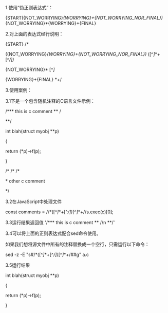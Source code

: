 1.使用“伪正则表达式”：

{START({NOT_WORRYING}*{WORRYING}+{NOT_WORRYING_NOR_FINAL})*{NOT_WORRYING}*{WORRYING}+{FINAL}

 

2.对上面的表达式经行说明：

{START}                                                             /\* 

({NOT_WORRYING}*{WORRYING}+{NOT_WORRYING_NOR_FINAL})*      ([^*]*\*+[^*/])* 

{NOT_WORRYING}*                                                  [^*]*

{WORRYING}+{FINAL}                                                \*+/

 

3.使用案例：

3.1下是一个包含随机注释的C语言文件示例：

/*** this is c comment ** /

 **/

 

int blah(struct myobj **p)

{

  return (*p)->f(p);

}

 

/* /* /*

 \* other c comment

 */

3.2在JavaScript中处理文件

const comments = /\/\*([^*]*\*+[^*/])*[^*]*\*+\//s.exec(c)[0];

3.3运行结果返回值
 '/*** this is c comment ** /\n **/'

 

 

3.4可以将上面的正则表达式配合sed命令使用。

如果我们想将源文件中所有的注释替换成一个空行，只需运行以下命令：

sed -z -E "s#/\*([^*]*\*+[^*/])*[^*]*\*+/##g" a.c

 

3.5运行结果

int blah(struct myobj **p)

{

  return (*p)->f(p);

}